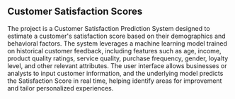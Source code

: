## Customer Satisfaction Scores
The project is a Customer Satisfaction Prediction System designed to estimate a customer's satisfaction score based on their demographics and behavioral factors. The system leverages a machine learning model trained on historical customer feedback, including features such as age, income, product quality ratings, service quality, purchase frequency, gender, loyalty level, and other relevant attributes. The user interface allows businesses or analysts to input customer information, and the underlying model predicts the Satisfaction Score in real time, helping identify areas for improvement and tailor personalized experiences.
